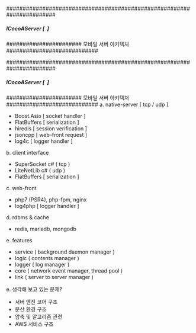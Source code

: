 #######################################################################
##### ICocoAServer [  ]
####################### 모바일 서버 아키텍처 ############################





#######################################################################
##### ICocoAServer [  ]
####################### 모바일 서버 아키텍처 ############################
a. native-server [ tcp / udp ]
- Boost.Asio [ socket handler ]
- FlatBuffers [ serialization ]
- hiredis [ session verification ]
- jsoncpp [ web-front request ]
- log4c [ logger handler ]

b. client interface
- SuperSocket c# ( tcp )
- LiteNetLib c# ( udp )
- FlatBuffers [ serialization ]

c. web-front
- php7 (PSR4), php-fpm, nginx
- log4php [ logger handler ]

d. rdbms & cache
- redis, mariadb, mongodb

e. features
- service ( background daemon manager )
- logic ( contents manager )
- logger ( log manager )
- core ( network event manager, thread pool )
- link ( server to server manager )

e. 생각해 보고 있는 문제?
- 서버 엔진 코어 구조
- 분산 환경 구조
- 압축 및 알고리즘 관련
- AWS 서비스 구조
